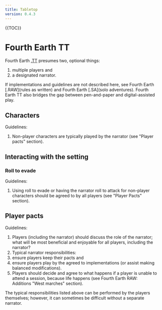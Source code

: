 ```yaml
---
title: Tabletop
version: 0.4.3
---
```


{{TOC}}

# Fourth Earth TT

Fourth Earth [.TT](tabletop) presumes two, optional things:

1. multiple players and
2. a designated narrator.

If implementations and guidelines are not described here, see Fourth Earth [.RAW](rules as written) and Fourth Earth [.SA](solo adventures). Fourth Earth TT also bridges the gap between pen-and-paper and digital-assisted play. 

## Characters

Guidelines:

1. Non-player characters are typically played by the narrator (see "Player pacts" section).

## Interacting with the setting

### Roll to evade

Guidelines:

1. Using roll to evade or having the narrator roll to attack for non-player characters should be agreed to by all players (see "Player Pacts" section).

## Player pacts

Guidelines:

1. Players (including the narrator) should discuss the role of the narrator; what will be most beneficial and enjoyable for all players, including the narrator?
2. Typical narrator responsibilities: 
3. ensure players keep their pacts and
3. ensure players play by the agreed to implementations (or assist making balanced modifications).
4. Players should decide and agree to what happens if a player is unable to attend a session, because life happens (see Fourth Earth RAW: Additions "West marches" section).

The typical responsibilities listed above can be performed by the players themselves; however, it can sometimes be difficult without a separate narrator.